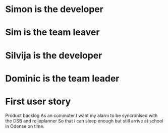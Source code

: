 # Simon is the developer
# Sim is the team leaver
# Silvija is the developer
# Dominic is the team leader


# First user story
Product backlog
As an commuter 
I want my alarm to be syncronised with the DSB and reijeplanner 
So that i can sleep enough but still arrive at school in Odense on time.
